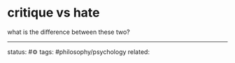 # critique vs hate

what is the difference between these two?


---
status: #⚙️ 
tags: #philosophy/psychology 
related: 